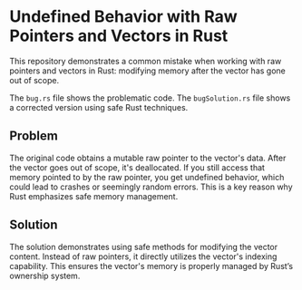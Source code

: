 # Undefined Behavior with Raw Pointers and Vectors in Rust

This repository demonstrates a common mistake when working with raw pointers and vectors in Rust: modifying memory after the vector has gone out of scope.

The `bug.rs` file shows the problematic code. The `bugSolution.rs` file shows a corrected version using safe Rust techniques.

## Problem

The original code obtains a mutable raw pointer to the vector's data.  After the vector goes out of scope, it's deallocated. If you still access that memory pointed to by the raw pointer, you get undefined behavior, which could lead to crashes or seemingly random errors. This is a key reason why Rust emphasizes safe memory management.

## Solution

The solution demonstrates using safe methods for modifying the vector content. Instead of raw pointers, it directly utilizes the vector's indexing capability. This ensures the vector's memory is properly managed by Rust’s ownership system.